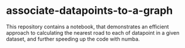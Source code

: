# associate-datapoints-to-a-graph
This repository contains a notebook, that demonstrates an efficient approach to calculating the nearest road to each of datapoint in a given dataset, 
and further speeding up the code with numba.


